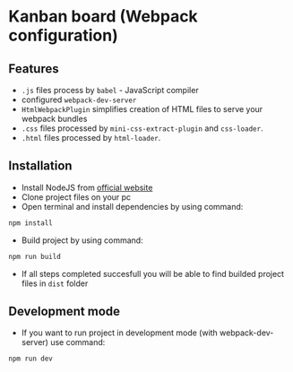 # Kanban board (Webpack configuration)

## Features

-   `.js` files process by `babel` - JavaScript compiler
-   configured `webpack-dev-server`
-   `HtmlWebpackPlugin` simplifies creation of HTML files to serve your webpack bundles
-   `.css` files processed by `mini-css-extract-plugin` and `css-loader`.
-   `.html` files processed by `html-loader`.

## Installation

-   Install NodeJS from [official website](https://nodejs.org/en/)
-   Clone project files on your pc
-   Open terminal and install dependencies by using command:

```bash
npm install
```

-   Build project by using command:

```bash
npm run build
```

-   If all steps completed succesfull you will be able to find builded project files in `dist` folder

## Development mode

-   If you want to run project in development mode (with webpack-dev-server) use command:

```bash
npm run dev
```